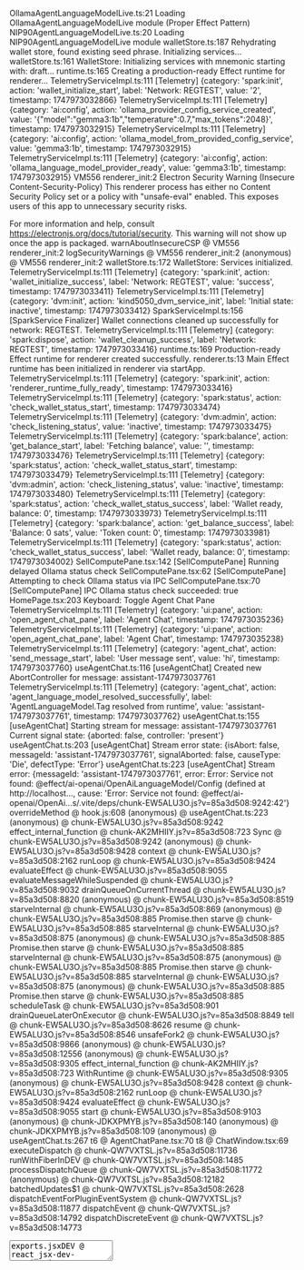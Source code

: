 OllamaAgentLanguageModelLive.ts:21 Loading OllamaAgentLanguageModelLive module (Proper Effect Pattern)
NIP90AgentLanguageModelLive.ts:20 Loading NIP90AgentLanguageModelLive module
walletStore.ts:187 Rehydrating wallet store, found existing seed phrase. Initializing services...
walletStore.ts:161 WalletStore: Initializing services with mnemonic starting with: draft...
runtime.ts:165 Creating a production-ready Effect runtime for renderer...
TelemetryServiceImpl.ts:111 [Telemetry] {category: 'spark:init', action: 'wallet_initialize_start', label: 'Network: REGTEST', value: '2', timestamp: 1747973032866}
TelemetryServiceImpl.ts:111 [Telemetry] {category: 'ai:config', action: 'ollama_provider_config_service_created', value: '{"model":"gemma3:1b","temperature":0.7,"max_tokens":2048}', timestamp: 1747973032915}
TelemetryServiceImpl.ts:111 [Telemetry] {category: 'ai:config', action: 'ollama_model_from_provided_config_service', value: 'gemma3:1b', timestamp: 1747973032915}
TelemetryServiceImpl.ts:111 [Telemetry] {category: 'ai:config', action: 'ollama_language_model_provider_ready', value: 'gemma3:1b', timestamp: 1747973032915}
VM556 renderer_init:2 Electron Security Warning (Insecure Content-Security-Policy) This renderer process has either no Content Security
  Policy set or a policy with "unsafe-eval" enabled. This exposes users of
  this app to unnecessary security risks.

For more information and help, consult
https://electronjs.org/docs/tutorial/security.
This warning will not show up
once the app is packaged.
warnAboutInsecureCSP @ VM556 renderer_init:2
logSecurityWarnings @ VM556 renderer_init:2
(anonymous) @ VM556 renderer_init:2
walletStore.ts:172 WalletStore: Services initialized.
TelemetryServiceImpl.ts:111 [Telemetry] {category: 'spark:init', action: 'wallet_initialize_success', label: 'Network: REGTEST', value: 'success', timestamp: 1747973033411}
TelemetryServiceImpl.ts:111 [Telemetry] {category: 'dvm:init', action: 'kind5050_dvm_service_init', label: 'Initial state: inactive', timestamp: 1747973033412}
SparkServiceImpl.ts:156 [SparkService Finalizer] Wallet connections cleaned up successfully for network: REGTEST.
TelemetryServiceImpl.ts:111 [Telemetry] {category: 'spark:dispose', action: 'wallet_cleanup_success', label: 'Network: REGTEST', timestamp: 1747973033416}
runtime.ts:169 Production-ready Effect runtime for renderer created successfully.
renderer.ts:13 Main Effect runtime has been initialized in renderer via startApp.
TelemetryServiceImpl.ts:111 [Telemetry] {category: 'spark:init', action: 'renderer_runtime_fully_ready', timestamp: 1747973033416}
TelemetryServiceImpl.ts:111 [Telemetry] {category: 'spark:status', action: 'check_wallet_status_start', timestamp: 1747973033474}
TelemetryServiceImpl.ts:111 [Telemetry] {category: 'dvm:admin', action: 'check_listening_status', value: 'inactive', timestamp: 1747973033475}
TelemetryServiceImpl.ts:111 [Telemetry] {category: 'spark:balance', action: 'get_balance_start', label: 'Fetching balance', value: '', timestamp: 1747973033476}
TelemetryServiceImpl.ts:111 [Telemetry] {category: 'spark:status', action: 'check_wallet_status_start', timestamp: 1747973033479}
TelemetryServiceImpl.ts:111 [Telemetry] {category: 'dvm:admin', action: 'check_listening_status', value: 'inactive', timestamp: 1747973033480}
TelemetryServiceImpl.ts:111 [Telemetry] {category: 'spark:status', action: 'check_wallet_status_success', label: 'Wallet ready, balance: 0', timestamp: 1747973033973}
TelemetryServiceImpl.ts:111 [Telemetry] {category: 'spark:balance', action: 'get_balance_success', label: 'Balance: 0 sats', value: 'Token count: 0', timestamp: 1747973033981}
TelemetryServiceImpl.ts:111 [Telemetry] {category: 'spark:status', action: 'check_wallet_status_success', label: 'Wallet ready, balance: 0', timestamp: 1747973034002}
SellComputePane.tsx:142 [SellComputePane] Running delayed Ollama status check
SellComputePane.tsx:62 [SellComputePane] Attempting to check Ollama status via IPC
SellComputePane.tsx:70 [SellComputePane] IPC Ollama status check succeeded: true
HomePage.tsx:203 Keyboard: Toggle Agent Chat Pane
TelemetryServiceImpl.ts:111 [Telemetry] {category: 'ui:pane', action: 'open_agent_chat_pane', label: 'Agent Chat', timestamp: 1747973035236}
TelemetryServiceImpl.ts:111 [Telemetry] {category: 'ui:pane', action: 'open_agent_chat_pane', label: 'Agent Chat', timestamp: 1747973035238}
TelemetryServiceImpl.ts:111 [Telemetry] {category: 'agent_chat', action: 'send_message_start', label: 'User message sent', value: 'hi', timestamp: 1747973037760}
useAgentChat.ts:116 [useAgentChat] Created new AbortController for message: assistant-1747973037761
TelemetryServiceImpl.ts:111 [Telemetry] {category: 'agent_chat', action: 'agent_language_model_resolved_successfully', label: 'AgentLanguageModel.Tag resolved from runtime', value: 'assistant-1747973037761', timestamp: 1747973037762}
useAgentChat.ts:155 [useAgentChat] Starting stream for message: assistant-1747973037761 Current signal state: {aborted: false, controller: 'present'}
useAgentChat.ts:203 [useAgentChat] Stream error state: {isAbort: false, messageId: 'assistant-1747973037761', signalAborted: false, causeType: 'Die', defectType: 'Error'}
useAgentChat.ts:223 [useAgentChat] Stream error: {messageId: 'assistant-1747973037761', error: Error: Service not found: @effect/ai-openai/OpenAiLanguageModel/Config (defined at http://localhost…, cause: 'Error: Service not found: @effect/ai-openai/OpenAi…s/.vite/deps/chunk-EW5ALU3O.js?v=85a3d508:9242:42'}
overrideMethod @ hook.js:608
(anonymous) @ useAgentChat.ts:223
(anonymous) @ chunk-EW5ALU3O.js?v=85a3d508:9242
effect_internal_function @ chunk-AK2MHIIY.js?v=85a3d508:723
Sync @ chunk-EW5ALU3O.js?v=85a3d508:9242
(anonymous) @ chunk-EW5ALU3O.js?v=85a3d508:9428
context @ chunk-EW5ALU3O.js?v=85a3d508:2162
runLoop @ chunk-EW5ALU3O.js?v=85a3d508:9424
evaluateEffect @ chunk-EW5ALU3O.js?v=85a3d508:9055
evaluateMessageWhileSuspended @ chunk-EW5ALU3O.js?v=85a3d508:9032
drainQueueOnCurrentThread @ chunk-EW5ALU3O.js?v=85a3d508:8820
(anonymous) @ chunk-EW5ALU3O.js?v=85a3d508:8519
starveInternal @ chunk-EW5ALU3O.js?v=85a3d508:869
(anonymous) @ chunk-EW5ALU3O.js?v=85a3d508:885
Promise.then
starve @ chunk-EW5ALU3O.js?v=85a3d508:885
starveInternal @ chunk-EW5ALU3O.js?v=85a3d508:875
(anonymous) @ chunk-EW5ALU3O.js?v=85a3d508:885
Promise.then
starve @ chunk-EW5ALU3O.js?v=85a3d508:885
starveInternal @ chunk-EW5ALU3O.js?v=85a3d508:875
(anonymous) @ chunk-EW5ALU3O.js?v=85a3d508:885
Promise.then
starve @ chunk-EW5ALU3O.js?v=85a3d508:885
starveInternal @ chunk-EW5ALU3O.js?v=85a3d508:875
(anonymous) @ chunk-EW5ALU3O.js?v=85a3d508:885
Promise.then
starve @ chunk-EW5ALU3O.js?v=85a3d508:885
scheduleTask @ chunk-EW5ALU3O.js?v=85a3d508:901
drainQueueLaterOnExecutor @ chunk-EW5ALU3O.js?v=85a3d508:8849
tell @ chunk-EW5ALU3O.js?v=85a3d508:8626
resume @ chunk-EW5ALU3O.js?v=85a3d508:8546
unsafeFork2 @ chunk-EW5ALU3O.js?v=85a3d508:9866
(anonymous) @ chunk-EW5ALU3O.js?v=85a3d508:12556
(anonymous) @ chunk-EW5ALU3O.js?v=85a3d508:9305
effect_internal_function @ chunk-AK2MHIIY.js?v=85a3d508:723
WithRuntime @ chunk-EW5ALU3O.js?v=85a3d508:9305
(anonymous) @ chunk-EW5ALU3O.js?v=85a3d508:9428
context @ chunk-EW5ALU3O.js?v=85a3d508:2162
runLoop @ chunk-EW5ALU3O.js?v=85a3d508:9424
evaluateEffect @ chunk-EW5ALU3O.js?v=85a3d508:9055
start @ chunk-EW5ALU3O.js?v=85a3d508:9103
(anonymous) @ chunk-JDKXPMYB.js?v=85a3d508:140
(anonymous) @ chunk-JDKXPMYB.js?v=85a3d508:109
(anonymous) @ useAgentChat.ts:267
t6 @ AgentChatPane.tsx:70
t8 @ ChatWindow.tsx:69
executeDispatch @ chunk-QW7VXTSL.js?v=85a3d508:11736
runWithFiberInDEV @ chunk-QW7VXTSL.js?v=85a3d508:1485
processDispatchQueue @ chunk-QW7VXTSL.js?v=85a3d508:11772
(anonymous) @ chunk-QW7VXTSL.js?v=85a3d508:12182
batchedUpdates$1 @ chunk-QW7VXTSL.js?v=85a3d508:2628
dispatchEventForPluginEventSystem @ chunk-QW7VXTSL.js?v=85a3d508:11877
dispatchEvent @ chunk-QW7VXTSL.js?v=85a3d508:14792
dispatchDiscreteEvent @ chunk-QW7VXTSL.js?v=85a3d508:14773
<textarea>
exports.jsxDEV @ react_jsx-dev-runtime.js?v=85a3d508:250
Textarea @ textarea.tsx:7
react-stack-bottom-frame @ chunk-QW7VXTSL.js?v=85a3d508:17424
renderWithHooks @ chunk-QW7VXTSL.js?v=85a3d508:4206
updateFunctionComponent @ chunk-QW7VXTSL.js?v=85a3d508:6619
beginWork @ chunk-QW7VXTSL.js?v=85a3d508:7654
runWithFiberInDEV @ chunk-QW7VXTSL.js?v=85a3d508:1485
performUnitOfWork @ chunk-QW7VXTSL.js?v=85a3d508:10868
workLoopSync @ chunk-QW7VXTSL.js?v=85a3d508:10728
renderRootSync @ chunk-QW7VXTSL.js?v=85a3d508:10711
performWorkOnRoot @ chunk-QW7VXTSL.js?v=85a3d508:10330
performSyncWorkOnRoot @ chunk-QW7VXTSL.js?v=85a3d508:11635
flushSyncWorkAcrossRoots_impl @ chunk-QW7VXTSL.js?v=85a3d508:11536
processRootScheduleInMicrotask @ chunk-QW7VXTSL.js?v=85a3d508:11558
(anonymous) @ chunk-QW7VXTSL.js?v=85a3d508:11649
<Textarea>
exports.jsxDEV @ react_jsx-dev-runtime.js?v=85a3d508:250
ChatWindow @ ChatWindow.tsx:99
react-stack-bottom-frame @ chunk-QW7VXTSL.js?v=85a3d508:17424
renderWithHooks @ chunk-QW7VXTSL.js?v=85a3d508:4206
updateFunctionComponent @ chunk-QW7VXTSL.js?v=85a3d508:6619
beginWork @ chunk-QW7VXTSL.js?v=85a3d508:7654
runWithFiberInDEV @ chunk-QW7VXTSL.js?v=85a3d508:1485
performUnitOfWork @ chunk-QW7VXTSL.js?v=85a3d508:10868
workLoopSync @ chunk-QW7VXTSL.js?v=85a3d508:10728
renderRootSync @ chunk-QW7VXTSL.js?v=85a3d508:10711
performWorkOnRoot @ chunk-QW7VXTSL.js?v=85a3d508:10330
performSyncWorkOnRoot @ chunk-QW7VXTSL.js?v=85a3d508:11635
flushSyncWorkAcrossRoots_impl @ chunk-QW7VXTSL.js?v=85a3d508:11536
processRootScheduleInMicrotask @ chunk-QW7VXTSL.js?v=85a3d508:11558
(anonymous) @ chunk-QW7VXTSL.js?v=85a3d508:11649
<ChatWindow>
exports.jsxDEV @ react_jsx-dev-runtime.js?v=85a3d508:250
ChatContainer @ ChatContainer.tsx:64
react-stack-bottom-frame @ chunk-QW7VXTSL.js?v=85a3d508:17424
renderWithHooks @ chunk-QW7VXTSL.js?v=85a3d508:4206
updateFunctionComponent @ chunk-QW7VXTSL.js?v=85a3d508:6619
beginWork @ chunk-QW7VXTSL.js?v=85a3d508:7654
runWithFiberInDEV @ chunk-QW7VXTSL.js?v=85a3d508:1485
performUnitOfWork @ chunk-QW7VXTSL.js?v=85a3d508:10868
workLoopSync @ chunk-QW7VXTSL.js?v=85a3d508:10728
renderRootSync @ chunk-QW7VXTSL.js?v=85a3d508:10711
performWorkOnRoot @ chunk-QW7VXTSL.js?v=85a3d508:10330
performSyncWorkOnRoot @ chunk-QW7VXTSL.js?v=85a3d508:11635
flushSyncWorkAcrossRoots_impl @ chunk-QW7VXTSL.js?v=85a3d508:11536
processRootScheduleInMicrotask @ chunk-QW7VXTSL.js?v=85a3d508:11558
(anonymous) @ chunk-QW7VXTSL.js?v=85a3d508:11649
<ChatContainer>
exports.jsxDEV @ react_jsx-dev-runtime.js?v=85a3d508:250
AgentChatPane @ AgentChatPane.tsx:116
react-stack-bottom-frame @ chunk-QW7VXTSL.js?v=85a3d508:17424
renderWithHooks @ chunk-QW7VXTSL.js?v=85a3d508:4206
updateFunctionComponent @ chunk-QW7VXTSL.js?v=85a3d508:6619
beginWork @ chunk-QW7VXTSL.js?v=85a3d508:7654
runWithFiberInDEV @ chunk-QW7VXTSL.js?v=85a3d508:1485
performUnitOfWork @ chunk-QW7VXTSL.js?v=85a3d508:10868
workLoopSync @ chunk-QW7VXTSL.js?v=85a3d508:10728
renderRootSync @ chunk-QW7VXTSL.js?v=85a3d508:10711
performWorkOnRoot @ chunk-QW7VXTSL.js?v=85a3d508:10330
performSyncWorkOnRoot @ chunk-QW7VXTSL.js?v=85a3d508:11635
flushSyncWorkAcrossRoots_impl @ chunk-QW7VXTSL.js?v=85a3d508:11536
processRootScheduleInMicrotask @ chunk-QW7VXTSL.js?v=85a3d508:11558
(anonymous) @ chunk-QW7VXTSL.js?v=85a3d508:11649
<AgentChatPane>
exports.jsxDEV @ react_jsx-dev-runtime.js?v=85a3d508:250
t12 @ PaneManager.tsx:130
PaneManager @ PaneManager.tsx:73
react-stack-bottom-frame @ chunk-QW7VXTSL.js?v=85a3d508:17424
renderWithHooks @ chunk-QW7VXTSL.js?v=85a3d508:4206
updateFunctionComponent @ chunk-QW7VXTSL.js?v=85a3d508:6619
beginWork @ chunk-QW7VXTSL.js?v=85a3d508:7654
runWithFiberInDEV @ chunk-QW7VXTSL.js?v=85a3d508:1485
performUnitOfWork @ chunk-QW7VXTSL.js?v=85a3d508:10868
workLoopSync @ chunk-QW7VXTSL.js?v=85a3d508:10728
renderRootSync @ chunk-QW7VXTSL.js?v=85a3d508:10711
performWorkOnRoot @ chunk-QW7VXTSL.js?v=85a3d508:10330
performSyncWorkOnRoot @ chunk-QW7VXTSL.js?v=85a3d508:11635
flushSyncWorkAcrossRoots_impl @ chunk-QW7VXTSL.js?v=85a3d508:11536
processRootScheduleInMicrotask @ chunk-QW7VXTSL.js?v=85a3d508:11558
(anonymous) @ chunk-QW7VXTSL.js?v=85a3d508:11649
<PaneManager>
exports.jsxDEV @ react_jsx-dev-runtime.js?v=85a3d508:250
HomePage @ HomePage.tsx:249
react-stack-bottom-frame @ chunk-QW7VXTSL.js?v=85a3d508:17424
renderWithHooksAgain @ chunk-QW7VXTSL.js?v=85a3d508:4281
renderWithHooks @ chunk-QW7VXTSL.js?v=85a3d508:4217
updateFunctionComponent @ chunk-QW7VXTSL.js?v=85a3d508:6619
beginWork @ chunk-QW7VXTSL.js?v=85a3d508:7654
runWithFiberInDEV @ chunk-QW7VXTSL.js?v=85a3d508:1485
performUnitOfWork @ chunk-QW7VXTSL.js?v=85a3d508:10868
workLoopSync @ chunk-QW7VXTSL.js?v=85a3d508:10728
renderRootSync @ chunk-QW7VXTSL.js?v=85a3d508:10711
performWorkOnRoot @ chunk-QW7VXTSL.js?v=85a3d508:10330
performSyncWorkOnRoot @ chunk-QW7VXTSL.js?v=85a3d508:11635
flushSyncWorkAcrossRoots_impl @ chunk-QW7VXTSL.js?v=85a3d508:11536
processRootScheduleInMicrotask @ chunk-QW7VXTSL.js?v=85a3d508:11558
(anonymous) @ chunk-QW7VXTSL.js?v=85a3d508:11649
<HomePage>
exports.jsx @ chunk-D3OMFVKC.js?v=85a3d508:250
(anonymous) @ @tanstack_react-router.js?v=85a3d508:4337
mountMemo @ chunk-QW7VXTSL.js?v=85a3d508:5052
useMemo @ chunk-QW7VXTSL.js?v=85a3d508:16513
exports.useMemo @ chunk-5LFKFUIN.js?v=85a3d508:915
MatchInnerImpl @ @tanstack_react-router.js?v=85a3d508:4334
react-stack-bottom-frame @ chunk-QW7VXTSL.js?v=85a3d508:17424
renderWithHooks @ chunk-QW7VXTSL.js?v=85a3d508:4206
updateFunctionComponent @ chunk-QW7VXTSL.js?v=85a3d508:6619
updateSimpleMemoComponent @ chunk-QW7VXTSL.js?v=85a3d508:6528
updateMemoComponent @ chunk-QW7VXTSL.js?v=85a3d508:6482
beginWork @ chunk-QW7VXTSL.js?v=85a3d508:7915
runWithFiberInDEV @ chunk-QW7VXTSL.js?v=85a3d508:1485
performUnitOfWork @ chunk-QW7VXTSL.js?v=85a3d508:10868
workLoopSync @ chunk-QW7VXTSL.js?v=85a3d508:10728
renderRootSync @ chunk-QW7VXTSL.js?v=85a3d508:10711
performWorkOnRoot @ chunk-QW7VXTSL.js?v=85a3d508:10330
performSyncWorkOnRoot @ chunk-QW7VXTSL.js?v=85a3d508:11635
flushSyncWorkAcrossRoots_impl @ chunk-QW7VXTSL.js?v=85a3d508:11536
processRootScheduleInMicrotask @ chunk-QW7VXTSL.js?v=85a3d508:11558
(anonymous) @ chunk-QW7VXTSL.js?v=85a3d508:11649
<MatchInnerImpl>
exports.jsx @ chunk-D3OMFVKC.js?v=85a3d508:250
MatchImpl @ @tanstack_react-router.js?v=85a3d508:4274
react-stack-bottom-frame @ chunk-QW7VXTSL.js?v=85a3d508:17424
renderWithHooksAgain @ chunk-QW7VXTSL.js?v=85a3d508:4281
renderWithHooks @ chunk-QW7VXTSL.js?v=85a3d508:4217
updateFunctionComponent @ chunk-QW7VXTSL.js?v=85a3d508:6619
updateSimpleMemoComponent @ chunk-QW7VXTSL.js?v=85a3d508:6528
updateMemoComponent @ chunk-QW7VXTSL.js?v=85a3d508:6482
beginWork @ chunk-QW7VXTSL.js?v=85a3d508:7915
runWithFiberInDEV @ chunk-QW7VXTSL.js?v=85a3d508:1485
performUnitOfWork @ chunk-QW7VXTSL.js?v=85a3d508:10868
workLoopSync @ chunk-QW7VXTSL.js?v=85a3d508:10728
renderRootSync @ chunk-QW7VXTSL.js?v=85a3d508:10711
performWorkOnRoot @ chunk-QW7VXTSL.js?v=85a3d508:10330
performSyncWorkOnRoot @ chunk-QW7VXTSL.js?v=85a3d508:11635
flushSyncWorkAcrossRoots_impl @ chunk-QW7VXTSL.js?v=85a3d508:11536
processRootScheduleInMicrotask @ chunk-QW7VXTSL.js?v=85a3d508:11558
(anonymous) @ chunk-QW7VXTSL.js?v=85a3d508:11649
<MatchImpl>
exports.jsx @ chunk-D3OMFVKC.js?v=85a3d508:250
OutletImpl @ @tanstack_react-router.js?v=85a3d508:4424
react-stack-bottom-frame @ chunk-QW7VXTSL.js?v=85a3d508:17424
renderWithHooksAgain @ chunk-QW7VXTSL.js?v=85a3d508:4281
renderWithHooks @ chunk-QW7VXTSL.js?v=85a3d508:4217
updateFunctionComponent @ chunk-QW7VXTSL.js?v=85a3d508:6619
updateSimpleMemoComponent @ chunk-QW7VXTSL.js?v=85a3d508:6528
updateMemoComponent @ chunk-QW7VXTSL.js?v=85a3d508:6482
beginWork @ chunk-QW7VXTSL.js?v=85a3d508:7915
runWithFiberInDEV @ chunk-QW7VXTSL.js?v=85a3d508:1485
performUnitOfWork @ chunk-QW7VXTSL.js?v=85a3d508:10868
workLoopSync @ chunk-QW7VXTSL.js?v=85a3d508:10728
renderRootSync @ chunk-QW7VXTSL.js?v=85a3d508:10711
performWorkOnRoot @ chunk-QW7VXTSL.js?v=85a3d508:10330
performSyncWorkOnRoot @ chunk-QW7VXTSL.js?v=85a3d508:11635
flushSyncWorkAcrossRoots_impl @ chunk-QW7VXTSL.js?v=85a3d508:11536
processRootScheduleInMicrotask @ chunk-QW7VXTSL.js?v=85a3d508:11558
(anonymous) @ chunk-QW7VXTSL.js?v=85a3d508:11649
<OutletImpl>
exports.jsxDEV @ react_jsx-dev-runtime.js?v=85a3d508:250
Root @ __root.tsx:14
react-stack-bottom-frame @ chunk-QW7VXTSL.js?v=85a3d508:17424
renderWithHooks @ chunk-QW7VXTSL.js?v=85a3d508:4206
updateFunctionComponent @ chunk-QW7VXTSL.js?v=85a3d508:6619
beginWork @ chunk-QW7VXTSL.js?v=85a3d508:7654
runWithFiberInDEV @ chunk-QW7VXTSL.js?v=85a3d508:1485
performUnitOfWork @ chunk-QW7VXTSL.js?v=85a3d508:10868
workLoopSync @ chunk-QW7VXTSL.js?v=85a3d508:10728
renderRootSync @ chunk-QW7VXTSL.js?v=85a3d508:10711
performWorkOnRoot @ chunk-QW7VXTSL.js?v=85a3d508:10330
performSyncWorkOnRoot @ chunk-QW7VXTSL.js?v=85a3d508:11635
flushSyncWorkAcrossRoots_impl @ chunk-QW7VXTSL.js?v=85a3d508:11536
processRootScheduleInMicrotask @ chunk-QW7VXTSL.js?v=85a3d508:11558
(anonymous) @ chunk-QW7VXTSL.js?v=85a3d508:11649
<Root>
exports.jsx @ chunk-D3OMFVKC.js?v=85a3d508:250
(anonymous) @ @tanstack_react-router.js?v=85a3d508:4337
mountMemo @ chunk-QW7VXTSL.js?v=85a3d508:5052
useMemo @ chunk-QW7VXTSL.js?v=85a3d508:16513
exports.useMemo @ chunk-5LFKFUIN.js?v=85a3d508:915
MatchInnerImpl @ @tanstack_react-router.js?v=85a3d508:4334
react-stack-bottom-frame @ chunk-QW7VXTSL.js?v=85a3d508:17424
renderWithHooks @ chunk-QW7VXTSL.js?v=85a3d508:4206
updateFunctionComponent @ chunk-QW7VXTSL.js?v=85a3d508:6619
updateSimpleMemoComponent @ chunk-QW7VXTSL.js?v=85a3d508:6528
updateMemoComponent @ chunk-QW7VXTSL.js?v=85a3d508:6482
beginWork @ chunk-QW7VXTSL.js?v=85a3d508:7915
runWithFiberInDEV @ chunk-QW7VXTSL.js?v=85a3d508:1485
performUnitOfWork @ chunk-QW7VXTSL.js?v=85a3d508:10868
workLoopSync @ chunk-QW7VXTSL.js?v=85a3d508:10728
renderRootSync @ chunk-QW7VXTSL.js?v=85a3d508:10711
performWorkOnRoot @ chunk-QW7VXTSL.js?v=85a3d508:10330
performSyncWorkOnRoot @ chunk-QW7VXTSL.js?v=85a3d508:11635
flushSyncWorkAcrossRoots_impl @ chunk-QW7VXTSL.js?v=85a3d508:11536
processRootScheduleInMicrotask @ chunk-QW7VXTSL.js?v=85a3d508:11558
(anonymous) @ chunk-QW7VXTSL.js?v=85a3d508:11649
<MatchInnerImpl>
exports.jsx @ chunk-D3OMFVKC.js?v=85a3d508:250
MatchImpl @ @tanstack_react-router.js?v=85a3d508:4274
react-stack-bottom-frame @ chunk-QW7VXTSL.js?v=85a3d508:17424
renderWithHooksAgain @ chunk-QW7VXTSL.js?v=85a3d508:4281
renderWithHooks @ chunk-QW7VXTSL.js?v=85a3d508:4217
updateFunctionComponent @ chunk-QW7VXTSL.js?v=85a3d508:6619
updateSimpleMemoComponent @ chunk-QW7VXTSL.js?v=85a3d508:6528
updateMemoComponent @ chunk-QW7VXTSL.js?v=85a3d508:6482
beginWork @ chunk-QW7VXTSL.js?v=85a3d508:7915
runWithFiberInDEV @ chunk-QW7VXTSL.js?v=85a3d508:1485
performUnitOfWork @ chunk-QW7VXTSL.js?v=85a3d508:10868
workLoopSync @ chunk-QW7VXTSL.js?v=85a3d508:10728
renderRootSync @ chunk-QW7VXTSL.js?v=85a3d508:10711
performWorkOnRoot @ chunk-QW7VXTSL.js?v=85a3d508:10330
performSyncWorkOnRoot @ chunk-QW7VXTSL.js?v=85a3d508:11635
flushSyncWorkAcrossRoots_impl @ chunk-QW7VXTSL.js?v=85a3d508:11536
processRootScheduleInMicrotask @ chunk-QW7VXTSL.js?v=85a3d508:11558
(anonymous) @ chunk-QW7VXTSL.js?v=85a3d508:11649
<MatchImpl>
exports.jsx @ chunk-D3OMFVKC.js?v=85a3d508:250
MatchesInner @ @tanstack_react-router.js?v=85a3d508:4465
react-stack-bottom-frame @ chunk-QW7VXTSL.js?v=85a3d508:17424
renderWithHooksAgain @ chunk-QW7VXTSL.js?v=85a3d508:4281
renderWithHooks @ chunk-QW7VXTSL.js?v=85a3d508:4217
updateFunctionComponent @ chunk-QW7VXTSL.js?v=85a3d508:6619
beginWork @ chunk-QW7VXTSL.js?v=85a3d508:7654
runWithFiberInDEV @ chunk-QW7VXTSL.js?v=85a3d508:1485
performUnitOfWork @ chunk-QW7VXTSL.js?v=85a3d508:10868
workLoopSync @ chunk-QW7VXTSL.js?v=85a3d508:10728
renderRootSync @ chunk-QW7VXTSL.js?v=85a3d508:10711
performWorkOnRoot @ chunk-QW7VXTSL.js?v=85a3d508:10330
performSyncWorkOnRoot @ chunk-QW7VXTSL.js?v=85a3d508:11635
flushSyncWorkAcrossRoots_impl @ chunk-QW7VXTSL.js?v=85a3d508:11536
processRootScheduleInMicrotask @ chunk-QW7VXTSL.js?v=85a3d508:11558
(anonymous) @ chunk-QW7VXTSL.js?v=85a3d508:11649
<MatchesInner>
exports.jsx @ chunk-D3OMFVKC.js?v=85a3d508:250
Matches @ @tanstack_react-router.js?v=85a3d508:4439
react-stack-bottom-frame @ chunk-QW7VXTSL.js?v=85a3d508:17424
renderWithHooksAgain @ chunk-QW7VXTSL.js?v=85a3d508:4281
renderWithHooks @ chunk-QW7VXTSL.js?v=85a3d508:4217
updateFunctionComponent @ chunk-QW7VXTSL.js?v=85a3d508:6619
beginWork @ chunk-QW7VXTSL.js?v=85a3d508:7654
runWithFiberInDEV @ chunk-QW7VXTSL.js?v=85a3d508:1485
performUnitOfWork @ chunk-QW7VXTSL.js?v=85a3d508:10868
workLoopSync @ chunk-QW7VXTSL.js?v=85a3d508:10728
renderRootSync @ chunk-QW7VXTSL.js?v=85a3d508:10711
performWorkOnRoot @ chunk-QW7VXTSL.js?v=85a3d508:10330
performWorkOnRootViaSchedulerTask @ chunk-QW7VXTSL.js?v=85a3d508:11623
performWorkUntilDeadline @ chunk-QW7VXTSL.js?v=85a3d508:36
<Matches>
exports.jsx @ chunk-D3OMFVKC.js?v=85a3d508:250
RouterProvider @ @tanstack_react-router.js?v=85a3d508:5181
react-stack-bottom-frame @ chunk-QW7VXTSL.js?v=85a3d508:17424
renderWithHooksAgain @ chunk-QW7VXTSL.js?v=85a3d508:4281
renderWithHooks @ chunk-QW7VXTSL.js?v=85a3d508:4217
updateFunctionComponent @ chunk-QW7VXTSL.js?v=85a3d508:6619
beginWork @ chunk-QW7VXTSL.js?v=85a3d508:7654
runWithFiberInDEV @ chunk-QW7VXTSL.js?v=85a3d508:1485
performUnitOfWork @ chunk-QW7VXTSL.js?v=85a3d508:10868
workLoopSync @ chunk-QW7VXTSL.js?v=85a3d508:10728
renderRootSync @ chunk-QW7VXTSL.js?v=85a3d508:10711
performWorkOnRoot @ chunk-QW7VXTSL.js?v=85a3d508:10330
performWorkOnRootViaSchedulerTask @ chunk-QW7VXTSL.js?v=85a3d508:11623
performWorkUntilDeadline @ chunk-QW7VXTSL.js?v=85a3d508:36
<RouterProvider>
exports.jsxDEV @ react_jsx-dev-runtime.js?v=85a3d508:250
App @ App.tsx:67
react-stack-bottom-frame @ chunk-QW7VXTSL.js?v=85a3d508:17424
renderWithHooks @ chunk-QW7VXTSL.js?v=85a3d508:4206
updateFunctionComponent @ chunk-QW7VXTSL.js?v=85a3d508:6619
beginWork @ chunk-QW7VXTSL.js?v=85a3d508:7654
runWithFiberInDEV @ chunk-QW7VXTSL.js?v=85a3d508:1485
performUnitOfWork @ chunk-QW7VXTSL.js?v=85a3d508:10868
workLoopSync @ chunk-QW7VXTSL.js?v=85a3d508:10728
renderRootSync @ chunk-QW7VXTSL.js?v=85a3d508:10711
performWorkOnRoot @ chunk-QW7VXTSL.js?v=85a3d508:10330
performWorkOnRootViaSchedulerTask @ chunk-QW7VXTSL.js?v=85a3d508:11623
performWorkUntilDeadline @ chunk-QW7VXTSL.js?v=85a3d508:36
<App>
exports.createElement @ chunk-5LFKFUIN.js?v=85a3d508:773
startApp @ renderer.ts:33
await in startApp
(anonymous) @ renderer.ts:87
TelemetryServiceImpl.ts:111 [Telemetry] {category: 'agent_chat', action: 'send_message_failure_stream', label: 'Service not found: @effect/ai-openai/OpenAiLanguag…ite/deps/@effect_ai-openai.js?v=85a3d508:9738:90)', value: 'Error: Service not found: @effect/ai-openai/OpenAi…s/.vite/deps/chunk-EW5ALU3O.js?v=85a3d508:9242:42', timestamp: 1747973037779}
useAgentChat.ts:240 [useAgentChat] Ensuring block entered. {messageId: 'assistant-1747973037761', abortController: 'present', signalAborted: false, isLoading: false}
useAgentChat.ts:256 [useAgentChat] Clearing abort controller for message: assistant-1747973037761
useAgentChat.ts:260 [useAgentChat] Clearing current assistant message ID: assistant-1747973037761
